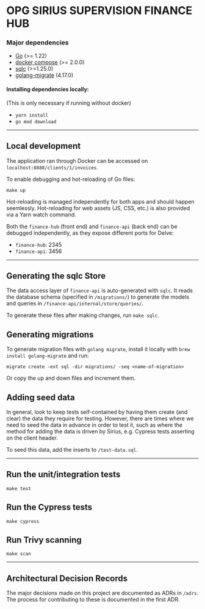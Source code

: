 # OPG SIRIUS SUPERVISION FINANCE HUB

### Major dependencies

- [Go](https://golang.org/) (>= 1.22)
- [docker compose](https://docs.docker.com/compose/install/) (>= 2.0.0)
- [sqlc](https://github.com/sqlc-dev/sqlc?tab=readme-ov-file) (>=1.25.0)
- [golang-migrate](https://github.com/golang-migrate/migrate) (4.17.0)

#### Installing dependencies locally:
(This is only necessary if running without docker)

- `yarn install`
- `go mod download`
---

## Local development

The application ran through Docker can be accessed on `localhost:8888/clients/1/invoices`.

To enable debugging and hot-reloading of Go files:

`make up`

Hot-reloading is managed independently for both apps and should happen seemlessly. Hot-reloading for web assets (JS, CSS, etc.)
is also provided via a Yarn watch command.

Both the `finance-hub` (front end) and `finance-api` (back end) can be debugged independently, as they expose different
ports for Delve:

* `finance-hub`: 2345
* `finance-api`: 3456

-----
## Generating the sqlc Store

The data access layer of `finance-api` is auto-generated with `sqlc`. It reads the database schema (specified in `/migrations/`)
to generate the models and queries in `/finance-api/internal/store/queries/`.

To generate these files after making changes, run `make sqlc`.

## Generating migrations

To generate migration files with `golang migrate`, install it locally with `brew install golang-migrate` and run:

`migrate create -ext sql -dir migrations/ -seq <name-of-migration>`

Or copy the up and down files and increment them.

## Adding seed data

In general, look to keep tests self-contained by having them create (and clear) the data they require for testing. However,
there are times where we need to seed the data in advance in order to test it, such as where the method for adding the 
data is driven by Sirius, e.g. Cypress tests asserting on the client header.

To seed this data, add the inserts to `/test-data.sql`.

-----
## Run the unit/integration tests

`make test`

## Run the Cypress tests

`make cypress`

## Run Trivy scanning

`make scan`

-----
## Architectural Decision Records

The major decisions made on this project are documented as ADRs in `/adrs`. The process for contributing to these is documented
in the first ADR.